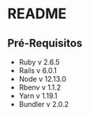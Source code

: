 # README

## Pré-Requisitos
- Ruby v 2.6.5
- Rails v 6.0.1
- Node v 12.13.0
- Rbenv v 1.1.2
- Yarn v 1.19.1
- Bundler v 2.0.2
